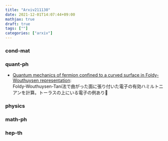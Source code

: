 ```yaml
---
title: "Arxiv211130"
date: 2021-12-01T14:07:44+09:00
mathjax: true
draft: true
tags: [""]
categories: ["arxiv"]
---
```

### cond-mat


### quant-ph
- [Quantum mechanics of fermion confined to a curved surface in Foldy-Wouthuysen representation](https://arxiv.org/abs/2111.14058):  
Foldy-Wouthuysen-Tani法で曲がった面に張り付いた電子の有効ハミルトニアンを計算。トーラスの上にいる電子の例あり🍩


### physics


### math-ph


### hep-th
